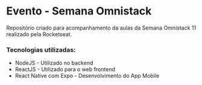 # Evento - Semana Omnistack
Repositório criado para acompanhamento da aulas da Semana Omnistack 11 realizado pela Rocketseat.

### Tecnologias utilizadas:
  
  * NodeJS - Utilizado no backend
  * ReactJS - Utilizado para o web frontend
  * React Native com Expo - Desenvolvimento do App Mobile


